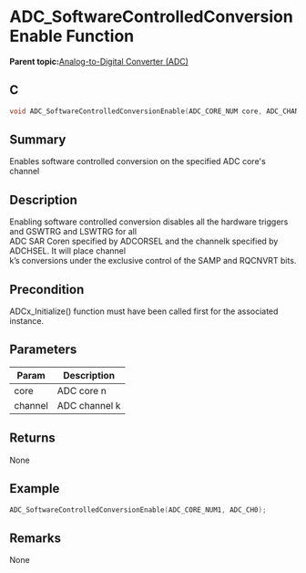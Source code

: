 # ADC\_SoftwareControlledConversionEnable Function

**Parent topic:**[Analog-to-Digital Converter \(ADC\)](GUID-FA022CD9-1025-47D5-B8BC-A27AC49112D8.md)

## C

```c
void ADC_SoftwareControlledConversionEnable(ADC_CORE_NUM core, ADC_CHANNEL_NUM channel)
```

## Summary

Enables software controlled conversion on the specified ADC core's channel

## Description

Enabling software controlled conversion disables all the hardware triggers and GSWTRG and LSWTRG for all<br />ADC SAR Coren specified by ADCORSEL and the channelk specified by ADCHSEL. It will place channel<br />k’s conversions under the exclusive control of the SAMP and RQCNVRT bits.

## Precondition

ADCx\_Initialize\(\) function must have been called first for the associated instance.

## Parameters

|Param|Description|
|-----|-----------|
|core|ADC core n|
|channel|ADC channel k|

## Returns

None

## Example

```c
ADC_SoftwareControlledConversionEnable(ADC_CORE_NUM1, ADC_CH0);
```

## Remarks

None


